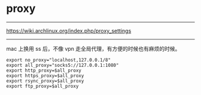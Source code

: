 # proxy

---

https://wiki.archlinux.org/index.php/proxy_settings

---

mac 上换用 ss 后，不像 vpn 走全局代理，有方便的时候也有麻烦的时候。

```
export no_proxy="localhost,127.0.0.1/8"
export all_proxy="socks5://127.0.0.1:1080"
export http_proxy=$all_proxy
export https_proxy=$all_proxy
export rsync_proxy=$all_proxy
export ftp_proxy=$all_proxy
```

